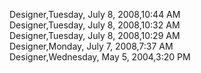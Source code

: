 ﻿Designer,Tuesday, July 8, 2008,10:44 AM  Designer,Tuesday, July 8, 2008,10:32 AM  Designer,Tuesday, July 8, 2008,10:29 AM  Designer,Monday, July 7, 2008,7:37 AM  Designer,Wednesday, May 5, 2004,3:20 PM